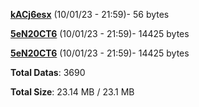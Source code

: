 [**kACj6esx**](/data/kACj6esx.txt) (10/01/23 - 21:59)- 56 bytes

[**5eN20CT6**](/data/5eN20CT6.txt) (10/01/23 - 21:59)- 14425 bytes

[**5eN20CT6**](/data/5eN20CT6.txt) (10/01/23 - 21:59)- 14425 bytes

**Total Datas**: 3690

**Total Size**: 23.14 MB / 23.1 MB